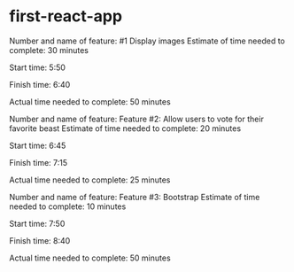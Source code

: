 # first-react-app


Number and name of feature: #1 Display images
Estimate of time needed to complete: 30 minutes

Start time: 5:50

Finish time: 6:40

Actual time needed to complete: 50 minutes



Number and name of feature: Feature #2: Allow users to vote for their favorite beast
Estimate of time needed to complete: 20 minutes

Start time: 6:45

Finish time: 7:15

Actual time needed to complete: 25 minutes


Number and name of feature: Feature #3: Bootstrap
Estimate of time needed to complete: 10 minutes

Start time: 7:50

Finish time: 8:40

Actual time needed to complete: 50 minutes
